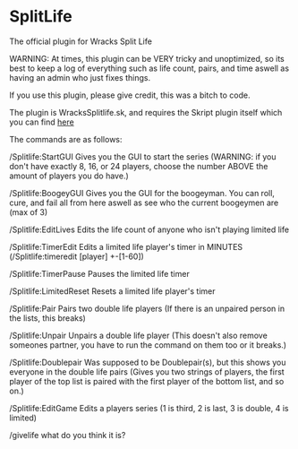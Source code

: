 # SplitLife
The official plugin for Wracks Split Life

WARNING:
At times, this plugin can be VERY tricky and unoptimized, so its best to keep a log of everything such as life count, pairs, and time aswell as having an admin who just fixes things.

If you use this plugin, please give credit, this was a bitch to code.

The plugin is WracksSplitlife.sk, and requires the Skript plugin itself which you can find [here](https://github.com/SkriptLang/Skript)

The commands are as follows:

/Splitlife:StartGUI
Gives you the GUI to start the series (WARNING: if you don't have exactly 8, 16, or 24 players, choose the number ABOVE the amount of players you do have.)

/Splitlife:BoogeyGUI
Gives you the GUI for the boogeyman. You can roll, cure, and fail all from here aswell as see who the current boogeymen are (max of 3)

/Splitlife:EditLives
Edits the life count of anyone who isn't playing limited life

/Splitlife:TimerEdit
Edits a limited life player's timer in MINUTES (/Splitlife:timeredit [player] +-[1-60])

/Splitlife:TimerPause
Pauses the limited life timer

/Splitlife:LimitedReset
Resets a limited life player's timer

/Splitlife:Pair
Pairs two double life players (If there is an unpaired person in the lists, this breaks)

/Splitlife:Unpair
Unpairs a double life player (This doesn't also remove someones partner, you have to run the command on them too or it breaks.)

/Splitlife:Doublepair
Was supposed to be Doublepair(s), but this shows you everyone in the double life pairs (Gives you two strings of players, the first player of the top list is paired with the first player of the bottom list, and so on.)

/Splitlife:EditGame
Edits a players series (1 is third, 2 is last, 3 is double, 4 is limited)

/givelife
what do you think it is?
